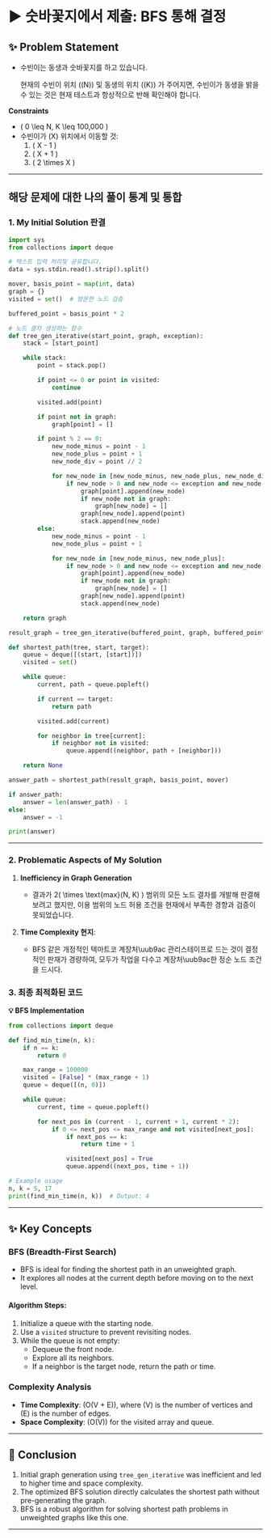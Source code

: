# ▶️ 숫바꽃지에서 제출: BFS 통해 결정

## ✨ **Problem Statement**

- 수빈이는 동생과 숫바꽃지를 하고 있습니다.
  
  현재의 수빈이 위치 \(\(N\)\) 및 동생의 위치 \(\(K\)\) 가 주어지면, 수빈이가 동생을 밝을 수 있는 것은 현재 테스트과 항상적으로 반해 확인해야 합니다.

**Constraints**
- \( 0 \leq N, K \leq 100,000 \)
- 수빈이가 \(X\) 위치에서 이동할 것:
  1. \( X - 1 \)
  2. \( X + 1 \)
  3. \( 2 \times X \)

---

## 해당 문제에 대한 나의 풀이 통계 및 통합

### **1. My Initial Solution 판결**

```python
import sys
from collections import deque

# 텍스트 입력 처리및 공유합니다.
data = sys.stdin.read().strip().split()

mover, basis_point = map(int, data)
graph = {}
visited = set()  # 방문한 노드 검증

buffered_point = basis_point * 2

# 노드 결차 생성하는 함수
def tree_gen_iterative(start_point, graph, exception):
    stack = [start_point]

    while stack:
        point = stack.pop()

        if point <= 0 or point in visited:
            continue

        visited.add(point)

        if point not in graph:
            graph[point] = []

        if point % 2 == 0:
            new_node_minus = point - 1
            new_node_plus = point + 1
            new_node_div = point // 2

            for new_node in [new_node_minus, new_node_plus, new_node_div]:
                if new_node > 0 and new_node <= exception and new_node not in visited:
                    graph[point].append(new_node)
                    if new_node not in graph:
                        graph[new_node] = []
                    graph[new_node].append(point)
                    stack.append(new_node)
        else:
            new_node_minus = point - 1
            new_node_plus = point + 1

            for new_node in [new_node_minus, new_node_plus]:
                if new_node > 0 and new_node <= exception and new_node not in visited:
                    graph[point].append(new_node)
                    if new_node not in graph:
                        graph[new_node] = []
                    graph[new_node].append(point)
                    stack.append(new_node)

    return graph

result_graph = tree_gen_iterative(buffered_point, graph, buffered_point)

def shortest_path(tree, start, target):
    queue = deque([(start, [start])])
    visited = set()

    while queue:
        current, path = queue.popleft()

        if current == target:
            return path

        visited.add(current)

        for neighbor in tree[current]:
            if neighbor not in visited:
                queue.append((neighbor, path + [neighbor]))

    return None

answer_path = shortest_path(result_graph, basis_point, mover)

if answer_path:
    answer = len(answer_path) - 1
else:
    answer = -1

print(answer)
```

---

### **2. Problematic Aspects of My Solution**
1. **Inefficiency in Graph Generation**
   - 결과가 2\( \times \text{max}(N, K) \) 범위의 모든 노드 결차를 개발해 판결해보려고 했지만, 이용 범위의 노드 허용 조건을 현재에서 부족한 경향과 검증이 못되었습니다.

2. **Time Complexity 현지**:
   - BFS 같은 개정적인 텍마트코 계장처\uub9ac 관리스테이프로 드는 것이 결정적인 판재가 경량하여, 모두가 작업을 다수고 계장처\uub9ac한 정순 노드 조건을 드시다.



### **3. 최종 최적화된 코드**

**💡 BFS Implementation**
```python
from collections import deque

def find_min_time(n, k):
    if n == k:
        return 0

    max_range = 100000
    visited = [False] * (max_range + 1)
    queue = deque([(n, 0)])

    while queue:
        current, time = queue.popleft()

        for next_pos in (current - 1, current + 1, current * 2):
            if 0 <= next_pos <= max_range and not visited[next_pos]:
                if next_pos == k:
                    return time + 1

                visited[next_pos] = True
                queue.append((next_pos, time + 1))

# Example usage
n, k = 5, 17
print(find_min_time(n, k))  # Output: 4
```

---

## ✨ **Key Concepts**

### **BFS (Breadth-First Search)**
- BFS is ideal for finding the shortest path in an unweighted graph.
- It explores all nodes at the current depth before moving on to the next level.

#### **Algorithm Steps**:
1. Initialize a queue with the starting node.
2. Use a `visited` structure to prevent revisiting nodes.
3. While the queue is not empty:
   - Dequeue the front node.
   - Explore all its neighbors.
   - If a neighbor is the target node, return the path or time.

### **Complexity Analysis**
- **Time Complexity**: \(O(V + E)\), where \(V\) is the number of vertices and \(E\) is the number of edges.
- **Space Complexity**: \(O(V)\) for the visited array and queue.

---

## 🌟 **Conclusion**

1. Initial graph generation using `tree_gen_iterative` was inefficient and led to higher time and space complexity.
2. The optimized BFS solution directly calculates the shortest path without pre-generating the graph.
3. BFS is a robust algorithm for solving shortest path problems in unweighted graphs like this one.

---
